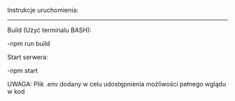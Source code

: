Instrukcje uruchomienia:
________________________


Build (Użyć terminalu BASH):

  -npm run build
  
Start serwera:

  -npm start
  
  
UWAGA: Plik .env dodany w celu udostępnienia możliwości pełnego wglądu w kod

